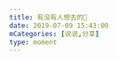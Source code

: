 ```yaml
---
title: 有没有人想去的🍋
date: 2019-07-09 15:43:00
mCategories: [说说,分享]
type: moment
---
```


<div id="share-20190709154300"></div>

<script src="/lib/moment/share.js"></script>
<script>
var data = {
"url": "https://m.weibo.cn/status/4392113002831091",
"title": "#魔道祖师动画一周年# #可爱多魔道祖师快闪店# 通往可爱魔...",
"brief": "来自 魔道祖师AC官微 的微博",
"source": "m.weibo.cn",
"picUrl": "http://image.ennis.info/shares/modaozushi.jpg",
"width": 90,
"height": 90
};
shareRender(data, "share-20190709154300");
</script>

